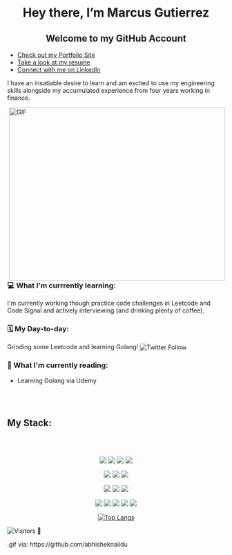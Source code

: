 <h1 align="center"> Hey there, I’m Marcus Gutierrez </h1>


<h2 align="center"> Welcome to my GitHub Account</h2>

- [Check out my Portfolio Site](https://www.marcus-gutierrez.com)
- [Take a look at my resume](https://drive.google.com/file/d/1nkjJ12e1PrzrGZXafvm8x3AkOBzvUQrt/view?usp=sharing)
- [Connect with me on LinkedIn](https://www.linkedin.com/in/gutierrezmarcus/)

<p> I have an insatiable desire to learn and am excited to use my engineering skills alongside my accumulated experience from four years working in finance. </p>


  
<img align="right" alt="GIF" src="https://github.com/abhisheknaiidu/abhisheknaiidu/blob/master/code.gif?raw=true" width="500" height="400" />
    
<h3> 💻  What I'm currrently learning: </h3> 
I'm currently working though practice code challenges in Leetcode and Code Signal and actively interviewing (and drinking plenty of coffee).  
<h3> 🗓 My Day-to-day: </h3>
Grinding some Leetcode and learning Golang! 
<img align="center" alt="Twitter Follow" src="https://img.shields.io/twitter/follow/CodesMgutierrez?style=social">
<h3> 📗 What I'm currently reading: </h3>

- Learning Golang via Udemy



<br></br>
<h2>My Stack: </h2>
<br></br>
<div align="center">

![](https://img.shields.io/badge/Language-Javascript-informational?style=flat&logo=javascript&logoColor=yellow&color=2bbc8a)
![](https://img.shields.io/badge/Language-HTML-informational?style=flat&logo=html&logoColor=orange&color=2bbc8a)
![](https://img.shields.io/badge/Language-CSS-informational?style=flat&logo=css&logoColor=blue&color=2bbc8a)
  ![](https://img.shields.io/badge/Preprocessor-SASS-informational?style=flat&logo=sass&logoColor=blue&color=2bbc8a)

![](https://img.shields.io/badge/Language-Python-informational?style=flat&logo=python&logoColor=yellow&color=2bbc8a)
![](https://img.shields.io/badge/Language-SQL-informational?style=flat&logo=SQL&logoColor=white&color=2bbc8a)
![](https://img.shields.io/badge/Language-Go-informational?style=flat&logo=go&logoColor=blue&color=2bbc8a)


![](https://img.shields.io/badge/Framework-React.js-informational?style=flat&logo=react&logoColor=blue&color=2bbc8a)
![](https://img.shields.io/badge/Framework-ReactNative-informational?style=flat&logo=react&logoColor=blue&color=2bbc8a)
![](https://img.shields.io/badge/Framework-Gatsby-informational?style=flat&logo=gatsby&logoColor=purple&color=2bbc8a)


![](https://img.shields.io/badge/Runtime-Node.js-informational?style=flat&logo=node.js&logoColor=green&color=2bbc8a)
![](https://img.shields.io/badge/Framework-Express.js-informational?style=flat&logo=express&logoColor=orange&color=2bbc8a)
![](https://img.shields.io/badge/Framework-Django-informational?style=flat&logo=django&logoColor=green&color=2bbc8a)
![](https://img.shields.io/badge/Tools-PostgreSQL-informational?style=flat&logo=postgresql&logoColor=navy&color=2bbc8a)
![](https://img.shields.io/badge/Tools-MongoDB-informational?style=flat&logo=mongodb&logoColor=green&color=2bbc8a)
</div>



<div align=center>
  
[![Top Langs](https://github-readme-stats.vercel.app/api/top-langs/?username=mgtz505&langs_count=10&layout=compact)](https://github.com/mgtz505/github-readme-stats)
  
</div>


![Visitors](https://visitor-badge.glitch.me/badge?page_id=mgtz505/mgtz505)
👀
<p>
.gif via: https://github.com/abhisheknaiidu
 </p>

<!---
mgtz505/mgtz505 is a ✨ special ✨ repository because its `README.md` (this file) appears on your GitHub profile.
You can click the Preview link to take a look at your changes.
--->
